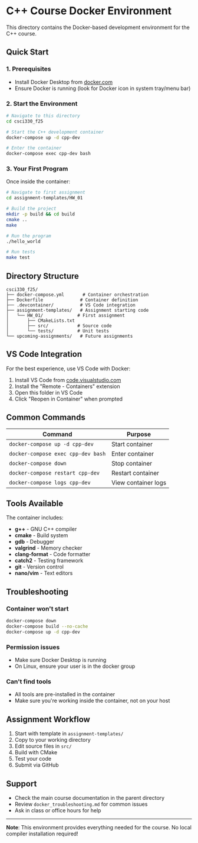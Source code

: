 # C++ Course Docker Environment

This directory contains the Docker-based development environment for the C++ course.

## Quick Start

### 1. Prerequisites
- Install Docker Desktop from [docker.com](https://docker.com)
- Ensure Docker is running (look for Docker icon in system tray/menu bar)

### 2. Start the Environment

```bash
# Navigate to this directory
cd csci330_f25

# Start the C++ development container
docker-compose up -d cpp-dev

# Enter the container
docker-compose exec cpp-dev bash
```

### 3. Your First Program

Once inside the container:

```bash
# Navigate to first assignment
cd assignment-templates/HW_01

# Build the project
mkdir -p build && cd build
cmake ..
make

# Run the program
./hello_world

# Run tests
make test
```

## Directory Structure

```
csci330_f25/
├── docker-compose.yml       # Container orchestration
├── Dockerfile              # Container definition
├── .devcontainer/          # VS Code integration
├── assignment-templates/   # Assignment starting code
│   └── HW_01/             # First assignment
│       ├── CMakeLists.txt
│       ├── src/           # Source code
│       └── tests/         # Unit tests
└── upcoming-assignments/   # Future assignments
```

## VS Code Integration

For the best experience, use VS Code with Docker:

1. Install VS Code from [code.visualstudio.com](https://code.visualstudio.com)
2. Install the "Remote - Containers" extension
3. Open this folder in VS Code
4. Click "Reopen in Container" when prompted

## Common Commands

| Command | Purpose |
|---------|---------|
| `docker-compose up -d cpp-dev` | Start container |
| `docker-compose exec cpp-dev bash` | Enter container |
| `docker-compose down` | Stop container |
| `docker-compose restart cpp-dev` | Restart container |
| `docker-compose logs cpp-dev` | View container logs |

## Tools Available

The container includes:
- **g++** - GNU C++ compiler
- **cmake** - Build system
- **gdb** - Debugger
- **valgrind** - Memory checker
- **clang-format** - Code formatter
- **catch2** - Testing framework
- **git** - Version control
- **nano/vim** - Text editors

## Troubleshooting

### Container won't start
```bash
docker-compose down
docker-compose build --no-cache
docker-compose up -d cpp-dev
```

### Permission issues
- Make sure Docker Desktop is running
- On Linux, ensure your user is in the docker group

### Can't find tools
- All tools are pre-installed in the container
- Make sure you're working inside the container, not on your host

## Assignment Workflow

1. Start with template in `assignment-templates/`
2. Copy to your working directory
3. Edit source files in `src/`
4. Build with CMake
5. Test your code
6. Submit via GitHub

## Support

- Check the main course documentation in the parent directory
- Review `docker_troubleshooting.md` for common issues
- Ask in class or office hours for help

---

**Note**: This environment provides everything needed for the course. No local compiler installation required!